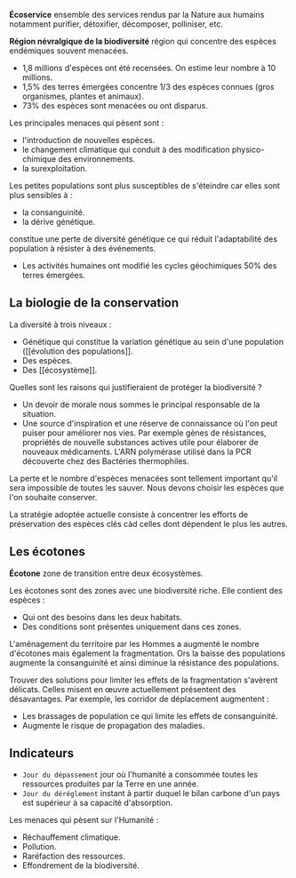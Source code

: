 __Écoservice__ ensemble des services rendus par la Nature aux humains notamment purifier, détoxifier, décomposer, polliniser, etc.

__Région névralgique de la biodiversité__ région qui concentre des espèces endémiques souvent menacées.

* 1,8 millions d'espèces ont été recensées. On estime leur nombre à 10 millions.
* 1,5% des terres émergées concentre 1/3 des espèces connues (gros organismes, plantes et animaux).
* 73% des espèces sont menacées ou ont disparus.

Les principales menaces qui pèsent sont :

* l'introduction de nouvelles espèces.
* le changement climatique qui conduit à des modification physico-chimique des environnements.
* la surexploitation.

Les petites populations sont plus susceptibles de s'éteindre car elles sont plus sensibles à :

* la consanguinité.
* la dérive génétique.

constitue une perte de diversité génétique ce qui réduit l'adaptabilité des population à résister à des événements.

* Les activités humaines ont modifié les cycles géochimiques 50% des terres émergées.
## La biologie de la conservation

La diversité à trois niveaux :

* Génétique qui constitue la variation génétique au sein d'une population ([[évolution des populations]].
* Des espèces.
* Des [[écosystème]].

Quelles sont les raisons qui justifieraient de protéger la biodiversité ?

* Un devoir de morale nous sommes le principal responsable de la situation.
* Une source d'inspiration et une réserve de connaissance où l'on peut puiser pour améliorer nos vies. Par exemple gènes de résistances, propriétés de nouvelle substances actives utile pour élaborer de nouveaux médicaments. L'ARN polymérase utilisé dans la PCR découverte chez des Bactéries thermophiles.

La perte et le nombre d'espèces menacées sont tellement important qu'il sera impossible de toutes les sauver. Nous devons choisir les espèces que l'on souhaite conserver.

La stratégie adoptée actuelle consiste à concentrer les efforts de préservation des espèces clés càd celles dont dépendent le plus les autres.
## Les écotones

__Écotone__ zone de transition entre deux écosystèmes.

Les écotones sont des zones avec une biodiversité riche. Elle contient des espèces :

* Qui ont des besoins dans les deux habitats.
* Des conditions sont présentes uniquement dans ces zones.

L'aménagement du territoire par les Hommes a augmenté le nombre d'écotones mais également la fragmentation. Ors la baisse des populations augmente la consanguinité et ainsi diminue la résistance des populations.

Trouver des solutions pour limiter les effets de la fragmentation s'avèrent délicats. Celles misent en œuvre actuellement présentent des désavantages. Par exemple, les corridor de déplacement augmentent :

* Les brassages de population ce qui limite les effets de consanguinité.
* Augmente le risque de propagation des maladies.
## Indicateurs

* `Jour du dépassement` jour où l'humanité a consommée toutes les ressources produites par la Terre en une année.
* `Jour du déréglement` instant à partir duquel le bilan carbone d'un pays est supérieur à sa capacité d'absorption.

Les menaces qui pèsent sur l'Humanité :

* Réchauffement climatique.
* Pollution.
* Raréfaction des ressources.
* Effondrement de la biodiversité.